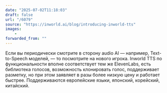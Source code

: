 ```yaml
---
date: "2025-07-02T11:18:03"
draft: false
url: "/6079"
source: "https://inworld.ai/blog/introducing-inworld-tts"
images:
    -
forwarded_from: ""
---
```


Если вы периодически смотрите в сторону audio AI — например, Text-to-Speech моделей, — то посмотрите на нового игрока. Inworld TTS по функциональности вполне соответствует тем же ElevenLabs, есть библиотека голосов, возможность клонировать голос, поддерживает разметку, но при этом заявляет в разы более низкую цену и работает быстрее. Поддерживаются европейские языки, японский, корейский, китайский.
